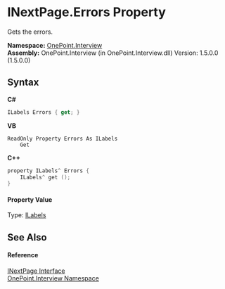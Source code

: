 # INextPage.Errors Property 
 

Gets the errors.

**Namespace:**&nbsp;<a href="N_OnePoint_Interview">OnePoint.Interview</a><br />**Assembly:**&nbsp;OnePoint.Interview (in OnePoint.Interview.dll) Version: 1.5.0.0 (1.5.0.0)

## Syntax

**C#**<br />
``` C#
ILabels Errors { get; }
```

**VB**<br />
``` VB
ReadOnly Property Errors As ILabels
	Get
```

**C++**<br />
``` C++
property ILabels^ Errors {
	ILabels^ get ();
}
```


#### Property Value
Type: <a href="T_OnePoint_Interview_ILabels">ILabels</a>

## See Also


#### Reference
<a href="T_OnePoint_Interview_INextPage">INextPage Interface</a><br /><a href="N_OnePoint_Interview">OnePoint.Interview Namespace</a><br />